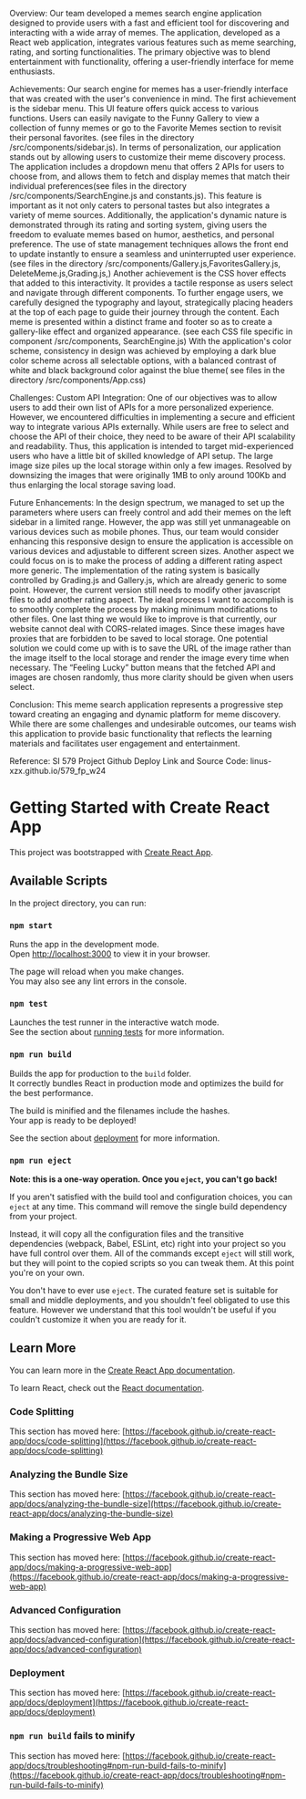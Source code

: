 Overview: 
Our team developed a memes search engine application designed to provide users with a fast and efficient tool for discovering and interacting with a wide array of memes. The application, developed as a React web application, integrates various features such as meme searching, rating, and sorting functionalities. The primary objective was to blend entertainment with functionality, offering a user-friendly interface for meme enthusiasts.

Achievements:
Our search engine for memes has a user-friendly interface that was created with the user's convenience in mind. The first achievement is the sidebar menu. This UI feature offers quick access to various functions. Users can easily navigate to the Funny Gallery to view a collection of funny memes or go to the Favorite Memes section to revisit their personal favorites. (see files in the directory /src/components/sidebar.js).
In terms of personalization, our application stands out by allowing users to customize their meme discovery process. The application includes a dropdown menu that offers 2 APIs for users to choose from, and allows them to fetch and display memes that match their individual preferences(see files in the directory /src/components/SearchEngine.js and constants.js). This feature is important as it not only caters to personal tastes but also integrates a variety of meme sources.
Additionally, the application's dynamic nature is demonstrated through its rating and sorting system, giving users the freedom to evaluate memes based on humor, aesthetics, and personal preference. The use of state management techniques allows the front end to update instantly to ensure a seamless and uninterrupted user experience. (see files in the directory /src/components/Gallery.js,FavoritesGallery.js, DeleteMeme.js,Grading.js,)
Another achievement is the CSS hover effects that added to this interactivity. It provides a tactile response as users select and navigate through different components. To further engage users, we carefully designed the typography and layout, strategically placing headers at the top of each page to guide their journey through the content. Each meme is presented within a distinct frame and footer so as to create a gallery-like effect and organized appearance. (see each CSS file specific in component /src/components, SearchEngine.js)
With the application's color scheme, consistency in design was achieved by employing a dark blue color scheme across all selectable options, with a balanced contrast of white and black background color against the blue theme( see files in the directory /src/components/App.css)


Challenges:
Custom API Integration: One of our objectives was to allow users to add their own list of APIs for a more personalized experience. However, we encountered difficulties in implementing a secure and efficient way to integrate various APIs externally. While users are free to select and choose the API of their choice, they need to be aware of their API scalability and readability. Thus, this application is intended to target mid-experienced users who have a little bit of skilled knowledge of API setup.
The large image size piles up the local storage within only a few images. Resolved by downsizing the images that were originally 1MB to only around 100Kb and thus enlarging the local storage saving load. 

Future Enhancements:
In the design spectrum, we managed to set up the parameters where users can freely control and add their memes on the left sidebar in a limited range. However, the app was still yet unmanageable on various devices such as mobile phones. Thus, our team would consider enhancing this responsive design to ensure the application is accessible on various devices and adjustable to different screen sizes.
Another aspect we could focus on is to make the process of adding a different rating aspect more generic. The implementation of the rating system is basically controlled by Grading.js and Gallery.js, which are already generic to some point. However, the current version still needs to modify other javascript files to add another rating aspect. The ideal process I want to accomplish is to smoothly complete the process by making minimum modifications to other files. 
One last thing we would like to improve is that currently, our website cannot deal with CORS-related images. Since these images have proxies that are forbidden to be saved to local storage. One potential solution we could come up with is to save the URL of the image rather than the image itself to the local storage and render the image every time when necessary. The “Feeling Lucky” button means that the fetched API and images are chosen randomly, thus more clarity should be given when users select.




Conclusion:
	This meme search application represents a progressive step toward creating an engaging and dynamic platform for meme discovery. While there are some challenges and undesirable outcomes, our teams wish this application to provide basic functionality that reflects the learning materials and facilitates user engagement and entertainment. 



Reference:
SI 579 Project
Github Deploy Link and Source Code: linus-xzx.github.io/579_fp_w24

# Getting Started with Create React App

This project was bootstrapped with [Create React App](https://github.com/facebook/create-react-app).

## Available Scripts

In the project directory, you can run:

### `npm start`

Runs the app in the development mode.\
Open [http://localhost:3000](http://localhost:3000) to view it in your browser.

The page will reload when you make changes.\
You may also see any lint errors in the console.

### `npm test`

Launches the test runner in the interactive watch mode.\
See the section about [running tests](https://facebook.github.io/create-react-app/docs/running-tests) for more information.

### `npm run build`

Builds the app for production to the `build` folder.\
It correctly bundles React in production mode and optimizes the build for the best performance.

The build is minified and the filenames include the hashes.\
Your app is ready to be deployed!

See the section about [deployment](https://facebook.github.io/create-react-app/docs/deployment) for more information.

### `npm run eject`

**Note: this is a one-way operation. Once you `eject`, you can't go back!**

If you aren't satisfied with the build tool and configuration choices, you can `eject` at any time. This command will remove the single build dependency from your project.

Instead, it will copy all the configuration files and the transitive dependencies (webpack, Babel, ESLint, etc) right into your project so you have full control over them. All of the commands except `eject` will still work, but they will point to the copied scripts so you can tweak them. At this point you're on your own.

You don't have to ever use `eject`. The curated feature set is suitable for small and middle deployments, and you shouldn't feel obligated to use this feature. However we understand that this tool wouldn't be useful if you couldn't customize it when you are ready for it.

## Learn More

You can learn more in the [Create React App documentation](https://facebook.github.io/create-react-app/docs/getting-started).

To learn React, check out the [React documentation](https://reactjs.org/).

### Code Splitting

This section has moved here: [https://facebook.github.io/create-react-app/docs/code-splitting](https://facebook.github.io/create-react-app/docs/code-splitting)

### Analyzing the Bundle Size

This section has moved here: [https://facebook.github.io/create-react-app/docs/analyzing-the-bundle-size](https://facebook.github.io/create-react-app/docs/analyzing-the-bundle-size)

### Making a Progressive Web App

This section has moved here: [https://facebook.github.io/create-react-app/docs/making-a-progressive-web-app](https://facebook.github.io/create-react-app/docs/making-a-progressive-web-app)

### Advanced Configuration

This section has moved here: [https://facebook.github.io/create-react-app/docs/advanced-configuration](https://facebook.github.io/create-react-app/docs/advanced-configuration)

### Deployment

This section has moved here: [https://facebook.github.io/create-react-app/docs/deployment](https://facebook.github.io/create-react-app/docs/deployment)

### `npm run build` fails to minify

This section has moved here: [https://facebook.github.io/create-react-app/docs/troubleshooting#npm-run-build-fails-to-minify](https://facebook.github.io/create-react-app/docs/troubleshooting#npm-run-build-fails-to-minify)
